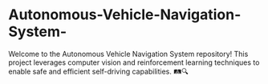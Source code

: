 # Autonomous-Vehicle-Navigation-System-
Welcome to the Autonomous Vehicle Navigation System repository! This project leverages computer vision and reinforcement learning techniques to enable safe and efficient self-driving capabilities. 🛤️🔍
